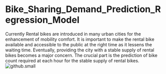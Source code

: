 # Bike_Sharing_Demand_Prediction_Regression_Model
Currently Rental bikes are introduced in many urban cities for the enhancement of mobility comfort. It is important to make the rental bike available and accessible to the public at the right time as it lessens the waiting time. Eventually, providing the city with a stable supply of rental bikes becomes a major concern. The crucial part is the prediction of bike count required at each hour for the stable supply of rental bikes.
![github.small](https://cdn.dribbble.com/users/362212/screenshots/2831376/biker.gif)
